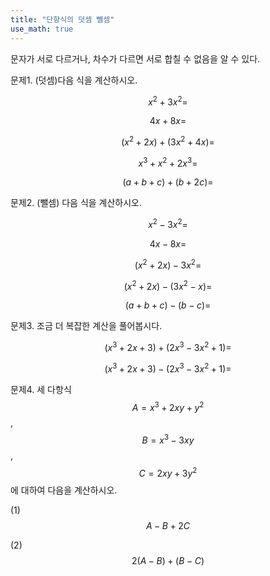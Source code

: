 ```yaml
---
title: "단항식의 덧셈 뺄셈" 
use_math: true
---
```



문자가 서로 다르거나, 차수가 다르면 서로 합칠 수 없음을 알 수 있다.

문제1. (덧셈)다음 식을 계산하시오. 

$$x^2+3x^2=$$

$$4x+8x=$$

$$(x^2+2x)+(3x^2+4x)=$$

$$x^3+x^2+2x^3=$$

$$(a+b+c)+(b+2c)=$$

문제2. (뺄셈) 다음 식을 계산하시오. 

$$x^2-3x^2=$$

$$4x-8x=$$

$$(x^2+2x)-3x^2=$$

$$(x^2+2x)-(3x^2-x)=$$

$$(a+b+c)-(b-c)=$$

문제3. 조금 더 복잡한 계산을 풀어봅시다.

$$(x^3+2x+3)+(2x^3-3x^2+1)=$$

$$(x^3+2x+3)-(2x^3-3x^2+1)=$$

문제4. 세 다항식 $$A=x^3+2xy+y^2$$, $$B=x^3-3xy$$, $$C=2xy+3y^2$$ 에 대하여 다음을 계산하시오. 

(1) $$A-B+2C$$

(2) $$2(A-B)+(B-C)$$